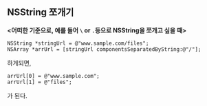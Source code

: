 ## NSString 쪼개기

**<어떠한 기준으로, 예를 들어 ```\``` or ```.```등으로 NSString을 쪼개고 싶을 때>**

```
NSString *stringUrl = @"www.sample.com/files";
NSArray *arrUrl = [stringUrl componentsSeparatedByString:@"/"];
```

하게되면,
```
arrUrl[0] = @"www.sample.com";
arrUrl[1] = @"files";
```

가 된다.